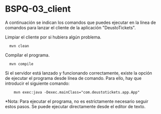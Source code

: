 # BSPQ-03_client

A continuación se indican los comandos que puedes ejecutar en la línea de comandos para lanzar el cliente de la aplicación "DeustoTickets".

Limpiar el cliente por si hubiera algún problema. 

      mvn clean

Compilar el programa.

      mvn compile
      
Si el servidor está lanzado y funcionando correctamente, existe la opción de ejecutar el programa desde línea de comando. Para ello, hay que introducir el siguiente comando:

    	mvn exec:java -Dexec.mainClass="com.deustotickets.app.App"	

*Nota: Para ejecutar el programa, no es estrictamente necesario seguir estos pasos. Se puede ejecutar directamente desde el editor de texto. 